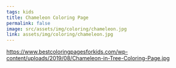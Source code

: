 ```yaml
---
tags: kids
title: Chameleon Coloring Page
permalink: false
image: src/assets/img/coloring/chameleon.jpg
link: assets/img/coloring/chameleon.jpg
---
```

https://www.bestcoloringpagesforkids.com/wp-content/uploads/2019/08/Chameleon-in-Tree-Coloring-Page.jpg
